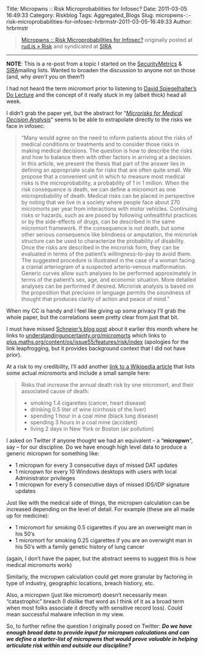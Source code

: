 Title: Micropwns :: Risk Microprobabilities for Infosec?
Date: 2011-03-05 16:49:33
Category: Riskblog
Tags: Aggregated_Blogs
Slug: micropwns-::-risk-microprobabilities-for-infosec-hrbrmstr-2011-03-05-16:49:33
Author: hrbrmstr

>[Micropwns :: Risk Microprobabilities for Infosec?](http://rud.is/b/2011/03/05/micropwns-risk-microprobabilities-for-infosec/) originally posted at [rud.is » Risk](http://rud.is/b) and syndicated at [SIRA](http://societyinforisk.org)
***
**NOTE**: This is a re-post from a topic I started on the [SecurityMetrics](http://securitymetrics.org/content/Wiki.jsp) & [SIRA](http://societyinforisk.org/news)mailing lists. Wanted to broaden the discussion to anyone not on those (and, why *aren’t* you on them?)

I had not heard the term micromort prior to listening to [David Spiegelhalter’s Do Lecture](http://www.dolectures.com/speakers/speakers-2010/david-spiegelhalter) and the concept of it really stuck in my (albeit thick) head all week.

I didn’t grab the paper yet, but the abstract for “*[Microrisks for Medical Decision Analysis](http://journals.cambridge.org/action/displayAbstract?fromPage=online&aid=4034472#)*” seems to be able to extrapolate directly to the risks we face in infosec:

> “Many would agree on the need to inform patients about the risks of medical conditions or treatments and to consider those risks in making medical decisions. The question is how to describe the risks and how to balance them with other factors in arriving at a decision. In this article, we present the thesis that part of the answer lies in defining an appropriate scale for risks that are often quite small. We propose that a convenient unit in which to measure most medical risks is the microprobability, a probability of 1 in 1 million. When the risk consequence is death, we can define a micromort as one microprobability of death. Medical risks can be placed in perspective by noting that we live in a society where people face about 270 micromorts per year from interactions with motor vehicles. Continuing risks or hazards, such as are posed by following unhealthful practices or by the side-effects of drugs, can be described in the same micromort framework. If the consequence is not death, but some other serious consequence like blindness or amputation, the microrisk structure can be used to characterize the probability of disability. Once the risks are described in the microrisk form, they can be evaluated in terms of the patient’s willingness-to-pay to avoid them. The suggested procedure is illustrated in the case of a woman facing a cranial arteriogram of a suspected arterio-venous malformation. Generic curves allow such analyses to be performed approximately in terms of the patient’s sex, age, and economic situation. More detailed analyses can be performed if desired. Microrisk analysis is based on the proposition that precision in language permits the soundness of thought that produces clarity of action and peace of mind.”

When my CC is handy and I feel like giving up some privacy I’ll grab the whole paper, but the correlations seem pretty clear from just that bit.

I must have missed [Schneier’s blog post](http://www.schneier.com/blog/archives/2011/02/micromorts.html) about it earlier this month where he links to [understandinguncertainty.org/micromorts](http://understandinguncertainty.org/micromorts) which links to [plus.maths.org/content/os/issue55/features/risk/index](http://plus.maths.org/content/os/issue55/features/risk/index) (apologies for the link leapfrogging, but it provides background context that I did not have prior).

At a risk to my credibility, I’ll add another [link to a Wikipedia article](http://en.wikipedia.org/wiki/Micromort) that lists some actual micromorts and include a small sample here:

> Risks that increase the annual death risk by one micromort, and their associated cause of death:
>
> -   smoking 1.4 cigarettes (cancer, heart disease)
> -   drinking 0.5 liter of wine (cirrhosis of the liver)
> -   spending 1 hour in a coal mine (black lung disease)
> -   spending 3 hours in a coal mine (accident)
> -   living 2 days in New York or Boston (air pollution)

I asked on Twitter if anyone thought we had an equivalent – a “**micropwn**“, say – for our discipline. Do we have enough high level data to produce a generic micropwn for something like:

-   1 micropwn for every 3 consecutive days of missed DAT updates
-   1 micropwn for every 10 Windows desktops with users with local Administrator privileges
-   1 micropwn for every 5 consecutive days of missed IDS/IDP signature updates

Just like with the medical side of things, the micropwn calculation can be increased depending on the level of detail. For example (these are all made up for medicine):

-   1 micromort for smoking 0.5 cigarettes if you are an overweight man in his 50′s
-   1 micromort for smoking 0.25 cigarettes if you are an overwight man in his 50′s with a family genetic history of lung cancer

(again, I don’t have the paper, but the abstract seems to suggest this is how medical micromorts work)

Similarly, the micropwn calculation could get more granular by factoring in type of industry, geographic locations, breach histiory, etc.

Also, a micropwn (just like micromort) doesn’t necessarily mean “catastrophic” breach (I dislike that word as I think of it as a broad term when most folks associate it directly with sensitive record loss). Could mean successful malware infection in my view.

So, to further refine the question I originally posed on Twitter: ***Do we have enough broad data to provide input for micropwn calculations and can we define a starter-list of micropwns that would prove valuable in helping articulate risk within and outside our discipline?***



